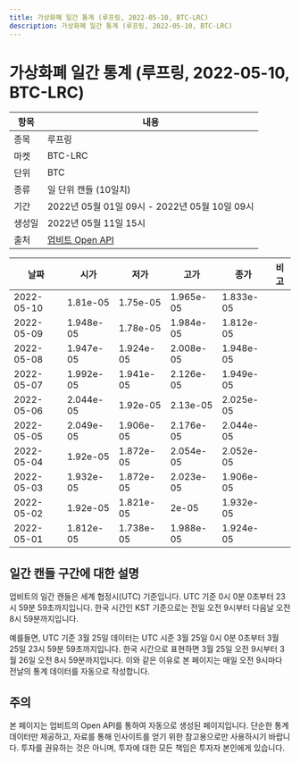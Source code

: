 ```yaml
---
title: 가상화폐 일간 통계 (루프링, 2022-05-10, BTC-LRC)
description: 가상화폐 일간 통계 (루프링, 2022-05-10, BTC-LRC)
---
```



가상화폐 일간 통계 (루프링, 2022-05-10, BTC-LRC)
===

|항목|내용|
|--|--|
|종목|루프링|
|마켓|BTC-LRC|
|단위|BTC|
|종류|일 단위 캔들 (10일치)|
|기간|2022년 05월 01일 09시 - 2022년 05월 10일 09시|
|생성일|2022년 05월 11일 15시|
|출처|[업비트 Open API](https://docs.upbit.com)|


|날짜|시가|저가|고가|종가|비고|
|--|--|--|--|--|--|
|2022-05-10|1.81e-05|1.75e-05|1.965e-05|1.833e-05|    |
|2022-05-09|1.948e-05|1.78e-05|1.984e-05|1.812e-05|    |
|2022-05-08|1.947e-05|1.924e-05|2.008e-05|1.948e-05|    |
|2022-05-07|1.992e-05|1.941e-05|2.126e-05|1.949e-05|    |
|2022-05-06|2.044e-05|1.92e-05|2.13e-05|2.025e-05|    |
|2022-05-05|2.049e-05|1.906e-05|2.176e-05|2.044e-05|    |
|2022-05-04|1.92e-05|1.872e-05|2.054e-05|2.052e-05|    |
|2022-05-03|1.932e-05|1.872e-05|2.023e-05|1.906e-05|    |
|2022-05-02|1.92e-05|1.821e-05|2e-05|1.932e-05|    |
|2022-05-01|1.812e-05|1.738e-05|1.988e-05|1.924e-05|    |


일간 캔들 구간에 대한 설명
---


업비트의 일간 캔들은 세계 협정시(UTC) 기준입니다. 
UTC 기준 0시 0분 0초부터 23시 59분 59초까지입니다. 
한국 시간인 KST 기준으로는 전일 오전 9시부터 다음날 오전 8시 59분까지입니다. 


예를들면, UTC 기준 3월 25일 데이터는 UTC 시준 3월 25일 0시 0분 0초부터 3월 25일 23시 59분 59초까지입니다. 
한국 시간으로 표현하면 3월 25일 오전 9시부터 3월 26일 오전 8시 59분까지입니다. 
이와 같은 이유로 본 페이지는 매일 오전 9시마다 전날의 통계 데이터를 자동으로 작성합니다. 


주의
---


본 페이지는 업비트의 Open API를 통하여 자동으로 생성된 페이지입니다. 
단순한 통계 데이터만 제공하고, 자료를 통해 인사이트를 얻기 위한 참고용으로만 사용하시기 바랍니다. 
투자를 권유하는 것은 아니며, 투자에 대한 모든 책임은 투자자 본인에게 있습니다. 
